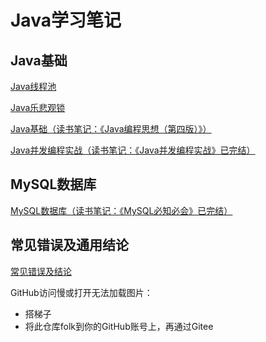 # Java学习笔记



## Java基础

[Java线程池](Java基础/Java基础（线程池）.md)

[Java乐悲观锁](Java基础/Java基础（乐悲观锁）)



[Java基础（读书笔记：《Java编程思想（第四版）》）](Java基础/Java笔记.md)

[Java并发编程实战（读书笔记：《Java并发编程实战》已完结）](Java基础/Java并发编程实战.md)

## MySQL数据库

[MySQL数据库（读书笔记：《MySQL必知必会》已完结）](MySQL数据库/MySQL笔记.md)



## 常见错误及通用结论

[常见错误及结论](./常见错误&基础结论.md)



GitHub访问慢或打开无法加载图片：

- 搭梯子
- 将此仓库folk到你的GitHub账号上，再通过Gitee

